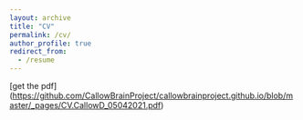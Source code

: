 ```yaml
---
layout: archive
title: "CV"
permalink: /cv/
author_profile: true
redirect_from:
  - /resume
---
```


[get the pdf] (https://github.com/CallowBrainProject/callowbrainproject.github.io/blob/master/_pages/CV.CallowD_05042021.pdf)
